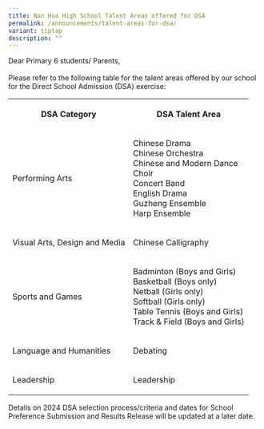 ```yaml
---
title: Nan Hua High School Talent Areas offered for DSA
permalink: /announcements/talent-areas-for-dsa/
variant: tiptap
description: ""
---
```

<p>Dear Primary 6 students/ Parents,
<br>
<br>Please refer to the following table for the talent areas offered by our
school for the Direct School Admission (DSA) exercise:</p>
<table>
<tbody>
<tr>
<th rowspan="1" colspan="1">
<p>DSA Category</p>
</th>
<th rowspan="1" colspan="1">
<p>DSA Talent Area</p>
</th>
</tr>
<tr>
<td rowspan="1" colspan="1">
<p>Performing Arts</p>
</td>
<td rowspan="1" colspan="1">
<p>Chinese Drama
<br>Chinese Orchestra
<br>Chinese and Modern Dance
<br>Choir
<br>Concert Band
<br>English Drama
<br>Guzheng Ensemble
<br>Harp Ensemble</p>
</td>
</tr>
<tr>
<td rowspan="1" colspan="1">
<p>Visual Arts, Design and Media</p>
</td>
<td rowspan="1" colspan="1">
<p>Chinese Calligraphy</p>
</td>
</tr>
<tr>
<td rowspan="1" colspan="1">
<p>Sports and Games</p>
</td>
<td rowspan="1" colspan="1">
<p>Badminton (Boys and Girls)
<br>Basketball (Boys only)
<br>Netball (Girls only)
<br>Softball (Girls only)
<br>Table Tennis (Boys and Girls)
<br>Track &amp; Field (Boys and Girls)</p>
</td>
</tr>
<tr>
<td rowspan="1" colspan="1">
<p>Language and Humanities</p>
</td>
<td rowspan="1" colspan="1">
<p>Debating</p>
</td>
</tr>
<tr>
<td rowspan="1" colspan="1">
<p>Leadership</p>
</td>
<td rowspan="1" colspan="1">
<p>Leadership</p>
</td>
</tr>
</tbody>
</table>
<p>Details on 2024 DSA selection process/criteria and dates for School Preference
Submission and Results Release will be updated at a later date.</p>